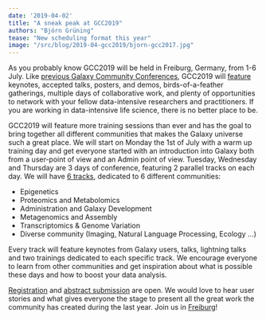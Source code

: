 ```yaml
---
date: '2019-04-02'
title: "A sneak peak at GCC2019"
authors: "Björn Grüning"
tease: "New scheduling format this year"
image: "/src/blog/2019-04-gcc2019/bjorn-gcc2017.jpg"
---
```


As you probably know GCC2019 will be held in Freiburg, Germany, from 1-6 July. Like [previous Galaxy Community Conferences](https://galaxyproject.org/gcc/), GCC2019 will [feature](https://gcc2019.sched.com) keynotes, accepted talks, posters, and demos, birds-of-a-feather gatherings, multiple days of collaborative work, and plenty of opportunities to network with your fellow data-intensive researchers and practitioners. If you are working in data-intensive life science, there is no better place to be.

GCC2019 will feature more training sessions than ever and has the goal to bring together all different communities that makes the Galaxy universe such a great place. We will start on Monday the 1st of July with a warm up training day and get everyone started with an introduction into Galaxy both from a user-point of view and an Admin point of view.
Tuesday, Wednesday and Thursday are 3 days of conference, featuring 2 parallel tracks on each day. We will have [6 tracks](https://gcc2019.sched.com), dedicated to 6 different communities:

* Epigenetics
* Proteomics and Metabolomics
* Administration and Galaxy Development
* Metagenomics and Assembly
* Transcriptomics & Genome Variation
* Diverse community (Imaging, Natural Language Processing, Ecology ...)

Every track will feature keynotes from Galaxy users, talks, lightning talks and two trainings dedicated to each specific track. We encourage everyone to learn from other communities and get inspiration about what is possible these days and how to boost your data analysis.

[Registration](https://galaxyproject.org/events/gcc2019/registration/) and [abstract submission](https://galaxyproject.org/events/gcc2019/abstracts/) are open. We would love to hear user stories and what gives everyone the stage to present all the great work the community has created during the last year. Join us in [Freiburg](https://galaxyproject.org/events/gcc2019/#location)!
